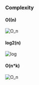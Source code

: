 ### Complexity
#### O((n) 
![O_n](https://github.com/xvy45/C_plus-plus/assets/113087685/351414d9-c875-4d2d-8b7e-cd6f532c27d2)

#### log2(n)
![log](https://github.com/xvy45/C_plus-plus/assets/113087685/37622d2f-f369-4cb9-baa0-ffe5fa72cae3)

#### O(n*k)
![O_n](https://github.com/xvy45/C_plus-plus/assets/113087685/e075d6ce-ed62-4e7e-855b-9bea5a6236f0)


